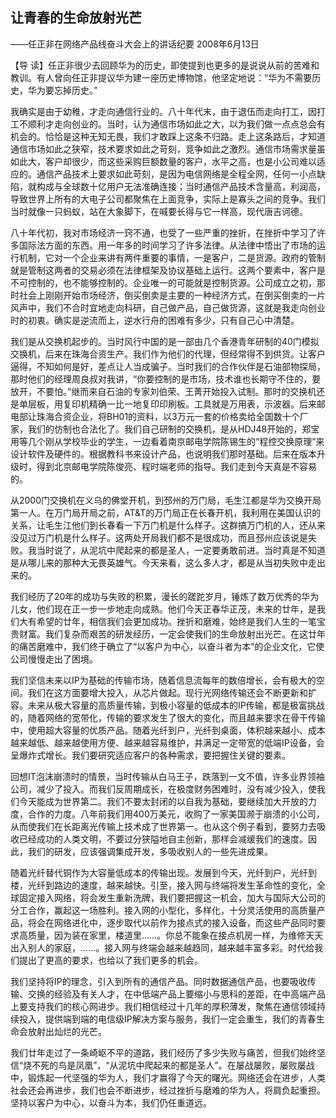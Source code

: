 ## 让青春的生命放射光芒

——任正非在网络产品线奋斗大会上的讲话纪要
2008年6月13日



【导  读】任正非很少去回顾华为的历史，即使提到也更多的是说说从前的苦难和教训。有人曾向任正非提议华为建一座历史博物馆，他坚定地说：“华为不需要历史，华为要忘掉历史。”



我确实是由于幼稚，才走向通信行业的。八十年代末，由于退伍而走向打工，因打工不顺利才走向创业的。当时，认为通信市场如此之大，以为我们做一点点总会有机会的。恰恰是这种无知无畏，我们才敢踩上这条不归路。走上这条路后，才知道通信市场如此之狭窄，技术要求如此之苛刻，竞争如此之激烈。通信市场需求量虽如此大，客户却很少，而这些采购巨额数量的客户，水平之高，也是小公司难以适应的。通信产品技术上要求如此苛刻，是因为电信网络是全程全网，任何一小点缺陷，就构成与全球数十亿用户无法准确连接；当时通信产品技术含量高，利润高，导致世界上所有的大电子公司都聚焦在上面竞争，实际上是寡头之间的竞争。我们当时就像一只蚂蚁，站在大象脚下，在喊要长得与它一样高，现代唐吉诃德。

八十年代初，我对市场经济一窍不通，也受了一些严重的挫折，在挫折中学习了许多国际法方面的东西。用一年多的时间学习了许多法律。从法律中悟出了市场的运行机制，它对一个企业来讲有两件重要的事情，一是客户，二是货源。政府的管制就是管制这两者的交易必须在法律框架及协议基础上运行。这两个要素中，客户是不可控制的，也不能够控制的。企业唯一的可能就是控制货源。公司成立之初，那时社会上刚刚开始市场经济，倒买倒卖是主要的一种经济方式，在倒买倒卖的一片风声中，我们不合时宜地走向科研，自己做产品，自己做货源，这就是我走向创业时的初衷。确实是逆流而上，逆水行舟的困难有多少，只有自己心中清楚。

我们是从交换机起步的。当时风行中国的是一部由几个香港青年研制的40门模拟交换机，后来在珠海合资生产。我们作为他们的代理，但经常得不到供货。让客户逼得，不知如何是好，差点让人当成骗子。当时我们的合作伙伴是石油部物探局，那时他们的经理周良叔对我讲，“你要控制的是市场，技术谁也长期守不住的，要放开，不要怕。”继而来自石油的专家刘伯荣、王菁开始投入试制。那时的交换机还是单层板，用复印机精确一比一地复印印刷板。工具就是万用表，示波器。后来邮电部让珠海合资企业，将BH01的资料，以3万元一套的价格卖给全国数十个厂家，我们的仿制也合法化了。我们自己研制的交换机，是从HDJ48开始的，郑宝用等几个刚从学校毕业的学生，一边看着南京邮电学院陈锡生的“程控交换原理”来设计软件及硬件的。根据教科书来设计产品，也说明我们那时基础。后来在版本升级时，得到北京邮电学院陈俊亮、程时端老师的指导。我们走到今天真是不容易的。

从2000门交换机在义乌的佛堂开机，到邳州的万门局，毛生江都是华为交换开局第一人。在万门局开局之前，AT&T的万门局正在长春开机，我利用在美国认识的关系，让毛生江他们到长春看一下万门机是什么样子。这群搞万门机的人，还从来没见过万门机是什么样子。这两处开局我们都不是很成功，而且邳州应该说是失败。我当时说了，从泥坑中爬起来的都是圣人，一定要勇敢前进。当时真是不知道是从哪儿来的那种大无畏英雄气。今天来看，这么多人才，都是从当初失败中走出来的。

我们经历了20年的成功与失败的积累，漫长的蹉跎岁月，锤炼了数万优秀的华为儿女，他们现在正一步一步地走向成熟。他们今天正春华正茂，未来的廿年，是我们大有希望的廿年，相信我们会更加成功。挫折和磨难，始终是我们人生的一笔宝贵财富。我们复杂而艰苦的研发经历，一定会使我们的生命放射出光芒。在这廿年的痛苦磨难中，我们终于确立了“以客户为中心，以奋斗者为本”的企业文化，它使公司慢慢走出了困境。

我们坚信未来以IP为基础的传输市场，随着信息流每年的数倍增长，会有极大的空间。我们在这方面要增大投入，从芯片做起。现行光网络传输还会不断更新和扩容。未来从极大容量的高质量传输，到极小容量的低成本的IP传输，都是极富挑战的，随着网络的宽带化，传输的要求发生了很大的变化，而且越来要求在骨干传输中，使用超大容量的优质产品。随着光纤到户，光纤到桌面，体积越来越小、成本越来越低、越来越使用方便、越来越容易维护，并满足一定带宽的低端IP设备，会呈爆炸式增长。我们要研究适应客户的各种需求，要把握住关键的要素。

回想IT泡沫崩溃时的情景，当时传输从白马王子，跌落到一文不值，许多业界领袖公司，减少了投入。而我们反周期成长，在极度财务困难时，没有减少投入，使我们今天能成为世界第二。我们不要太封闭的以自我为基础，要继续加大开放的力度，合作的力度。八年前我们用400万美元，收购了一家美国濒于崩溃的小公司，从而使我们在长距离光传输上技术成了世界第一。也从这个例子看到，要努力去吸收已经成功的人类文明，不要过分狭隘地自主创新，那样会减缓我们的速度。因此，我们的研发，应该强调集成开发，多吸收别人的一些先进成果。

随着光纤替代铜作为大容量低成本的传输出现。发展到今天，光纤到户，光纤到楼，光纤到路边的速度，越来越快。引至，接入网与终端将发生革命性的变化，全球固定接入网络，将会发生重新洗牌，我们要把握这一机会，加大与国际大公司的分工合作，赢起这一场胜利。接入网的小型化，多样化，十分灵活使用的高质量产品，将会在网络进化中，逐步取代以前作为接点式的接入设备，而这些产品同时要求高质量，因为装在家里，楼道里……。你总不能象在接点机房一样，为维修天天出入别人的家庭，……。接入网与终端会越来越趋同，越来越丰富多彩。时代给我们提出了更高的要求，也给以了我们更多的机会。

我们坚持将IP的理念，引入到所有的通信产品。同时数据通信产品，也要吸收传输、交换的经验及有关人才，在中低端产品上要缩小与思科的差距，在中高端产品上要支持我们的核心网进步。我们相信经过十几年的厚积薄发，聚焦在通信领域持续投入，提供端到端的电信级IP解决方案与服务，我们一定会重生，我们的青春生命会放射出灿烂的光芒。

我们廿年走过了一条崎岖不平的道路，我们经历了多少失败与痛苦，但我们始终坚信“烧不死的鸟是凤凰”，“从泥坑中爬起来的都是圣人”。在屡战屡败，屡败屡战中，锻炼起一代坚强的华为人，我们才赢得了今天的曙光。网络还会在进步，人类社会还会再进步，我们也会不断进步，经过挫折与磨难的华为人，将肩负起重担。坚持以客户为中心，以奋斗为本，我们仍任重道远。

